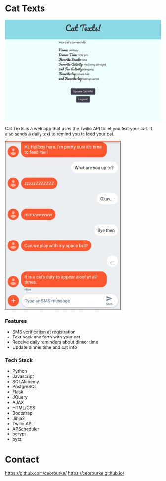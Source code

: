 # Cat Texts

![Main](/static/img/main.png)

Cat Texts is a web app that uses the Twilio API to let you text your cat. It also sends a daily text to remind you to feed your cat.

![Text](/static/img/text2.png)

### Features

  - SMS verification at registration
  - Text back and forth with your cat
  - Receive daily reminders about dinner time
  - Update dinner time and cat info

### Tech Stack
- Python
- Javascript
- SQLAlchemy
- PostgreSQL
- Flask
- JQuery
- AJAX
- HTML/CSS
- Bootstrap
- Jinja2
- Twilio API
- APScheduler
- bcrypt
- pytz


# Contact
https://github.com/ceorourke/
https://ceorourke.github.io/